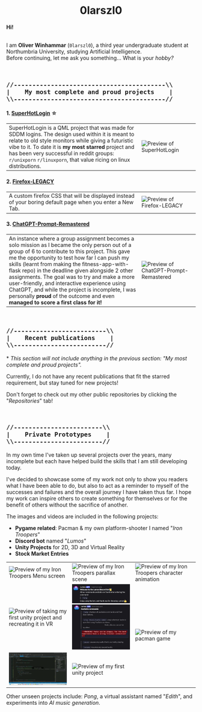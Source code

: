 <h1 align=center>0larszl0</h1>
<strong>Hi!</strong>

<br  />
<br  />

<p>I am <strong>Oliver Winhammar</strong> (<code>0larszl0</code>), a third year undergraduate student at Northumbria University, studying Artificial Intelligence.<br  />
Before continuing, let me ask you something... What is your <i>hobby?</i></p>

<br  />

<h3>
<pre>
//-----------------------------------------\\
|&nbsp;&nbsp;&nbsp;&nbsp;My most complete and proud projects&nbsp;&nbsp;&nbsp;&nbsp;|
\\-----------------------------------------//
</pre>
</h3>
   
<h4>1. <a href="https://github.com/0larszl0/SuperHotLogin">SuperHotLogin</a> ☆</h4>
<table>
   <tr>
      <td width="70%">
         SuperHotLogin is a QML project that was made for SDDM logins. The design used within it is meant to relate to old style monitors while giving a futuristic vibe to it. To date it is <strong>my most starred</strong> project and has been very successful in reddit groups: <code>r/unixporn</code> <code>r/linuxporn</code>, that value ricing on linux distributions.
      </td>
      <td width="30%">
         <img align=center src="RepositoryClips/SuperHotPreview.gif" alt="Preview of SuperHotLogin" />
      </td>
   </tr>
</table>



<h4>2. <a href="https://github.com/0larszl0/Firefox-LEGACY">Firefox-LEGACY</a></h4>
<table>
   <tr>
      <td width="70%">
         A custom firefox CSS that will be displayed instead of your boring default page when you enter a New Tab.
      </td>
      <td width="30%">
         <img align=center src="RepositoryClips/FireFox-LEGACY-Clip.gif" alt="Preview of Firefox-LEGACY" />
      </td>
   </tr>
</table>

<h4>3. <a href="https://github.com/0larszl0/ChatGPT-Prompt-Remastered">ChatGPT-Prompt-Remastered</a></h4>
<table>
   <tr>
      <td width="70%">
         An instance where a group assignment becomes a solo mission as I became the only person out of a group of 6 to contribute to this project. This gave me the opportunity to test how far I can push my skills (learnt from making the fitness-app-with-flask repo) in the deadline given alongside 2 other assignments. The goal was to try and make a more user-friendly, and interactive experience using ChatGPT, and while the project is incomplete, I was personally <strong>proud</strong> of the outcome and even <strong>managed to score a first class for it!</strong>
      </td>
      <td width="30%">
         <img align=center src="RepositoryClips/ChatGPT-Remastered-Clip.gif" alt="Preview of ChatGPT-Prompt-Remastered" />
      </td>
   </tr>
</table>

<br  />

<h3>
<pre>
//-------------------------\\
|&nbsp;&nbsp;&nbsp;&nbsp;Recent publications&nbsp;&nbsp;&nbsp;&nbsp;|
\\-------------------------//
</pre>
</h3>
<p>* <i>This section will not include anything in the previous section: "My most complete and proud projects".</i></p>

<p>Currently, I do not have any recent publications that fit the starred requirement, but stay tuned for new projects!</p>
<p>Don't forget to check out my other public repositories by clicking the "<i>Repositories</i>" tab!</p>

<br  />

<h3>
<pre>
//------------------------\\
|&nbsp;&nbsp;&nbsp;&nbsp;Private Prototypes&nbsp;&nbsp;&nbsp;&nbsp;|
\\------------------------//
</pre>
</h3>

<p>In my own time I've taken up several projects over the years, many incomplete but each have helped build the skills that I am still developing today.</p>
<p>I've decided to showcase some of my work not only to show you readers what I have been able to do, but also to act as a reminder to myself of the successes and failures and the overall journey I have taken thus far. I hope my work can inspire others to create something for themselves or for the benefit of others without the sacrifice of another.</p>
<p>The images and videos are included in the following projects:</p>

<ul>
   <li><strong>Pygame related</strong>: Pacman & my own platform-shooter I named "<i>Iron Troopers</i>"</li>
   <li><strong>Discord bot</strong> named "<i>Lumos</i>"</li>
   <li><strong>Unity Projects</strong> for 2D, 3D and Virtual Reality</li>
   <li><strong>Stock Market Entries</strong></li>
</ul>

<table>
   <tr>
      <td width="33%">
         <img src="RepositoryClips/Iron-Troopers-Clip3.gif" alt="Preview of my Iron Troopers Menu screen" />
      </td>
      <td width="33%">
         <img src="RepositoryClips/Iron-Troopers-Clip2.gif" alt="Preview of my Iron Troopers parallax scene" />
      </td>
      <td width="33%">
         <img src="RepositoryClips/Iron-Troopers-Clip1.gif" alt="Preview of my Iron Troopers character animation" />
      </td>
   </tr>
   <tr>
      <td width="33%">
         <img src="RepositoryClips/SpaceJunkVR-Clip.gif" alt="Preview of taking my first unity project and recreating it in VR" />
      </td>
      <td width="33%">
         <img src="RepositoryClips/Lumos1.jpeg" alt="Preview of discord bot output on arrival" />
         <img src="RepositoryClips/Lumos2.jpeg" alt="Preview of discord help and its functionalities" />
      </td>
      <td width="33%" rowspan=2>
         <img src="RepositoryClips/Pacman-Clip.gif" alt="Preview of my pacman game" />
      </td>
   </tr>
   <tr>
      <td width="33%">
         <img src="RepositoryClips/StockMarket-Clip.gif" alt="Preview of stock market entries" />
      </td>
      <td width="33%">
         <img src="RepositoryClips/SpaceJunk-Clip.gif" alt="Preview of my first unity project" />
      </td>
   </tr>
</table>

<p>Other unseen projects include: <i>Pong</i>, a virtual assistant named "<i>Edith</i>", and experiments into <i>AI music generation</i>.</p>
